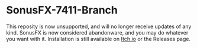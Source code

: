 # SonusFX-7411-Branch

This reposity is now unsupported, and will no longer receive updates of any kind. SonusFX is now considered abandonware, and you may do whatever you want with it. Installation is still available on [Itch.io](https://sevenfoureleven.itch.io/sonusfx) or the Releases page.
